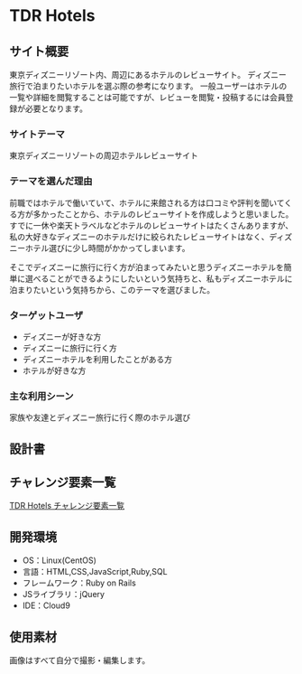 # TDR Hotels

## サイト概要
東京ディズニーリゾート内、周辺にあるホテルのレビューサイト。
ディズニー旅行で泊まりたいホテルを選ぶ際の参考になります。
一般ユーザーはホテルの一覧や詳細を閲覧することは可能ですが、レビューを閲覧・投稿するには会員登録が必要となります。

### サイトテーマ
東京ディズニーリゾートの周辺ホテルレビューサイト

### テーマを選んだ理由

前職ではホテルで働いていて、ホテルに来館される方は口コミや評判を聞いてくる方が多かったことから、ホテルのレビューサイトを作成しようと思いました。
すでに一休や楽天トラベルなどホテルのレビューサイトはたくさんありますが、私の大好きなディズニーのホテルだけに絞られたレビューサイトはなく、ディズニーホテル選びに少し時間がかかってしまいます。

そこでディズニーに旅行に行く方が泊まってみたいと思うディズニーホテルを簡単に選べることができるようにしたいという気持ちと、私もディズニーホテルに泊まりたいという気持ちから、このテーマを選びました。

### ターゲットユーザ

- ディズニーが好きな方
- ディズニーに旅行に行く方
- ディズニーホテルを利用したことがある方
- ホテルが好きな方

### 主な利用シーン
家族や友達とディズニー旅行に行く際のホテル選び

## 設計書


## チャレンジ要素一覧
[TDR Hotels チャレンジ要素一覧](https://docs.google.com/spreadsheets/d/1g0c8Bz8RHw8O-zL7bRNLPVbDtSNMyuum_2vkwjnZWr4/edit#gid=0)

## 開発環境
- OS：Linux(CentOS)
- 言語：HTML,CSS,JavaScript,Ruby,SQL
- フレームワーク：Ruby on Rails
- JSライブラリ：jQuery
- IDE：Cloud9

## 使用素材
画像はすべて自分で撮影・編集します。
